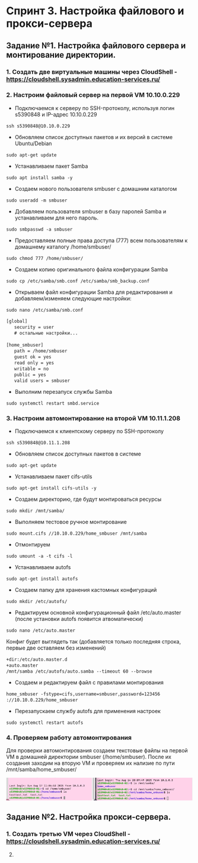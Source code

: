 #

# Спринт 3. Настройка файлового и прокси-сервера
## Задание №1. Настройка файлового сервера и монтирование директории. 
### 1. Создать две виртуальные машины через CloudShell - https://cloudshell.sysadmin.education-services.ru/
### 2. Настроим файловый сервер на первой VM 10.10.0.229

- Подключаемся к серверу по SSH-протоколу, используя логин s5390848 и IP-адрес 10.10.0.229
```commandline
ssh s5390848@10.10.0.229
```

-  Обновляем список доступных пакетов и их версий в системе Ubuntu/Debian
```commandline
sudo apt-get update
```

-  Устанавливаем пакет Samba 
```commandline
sudo apt install samba -y
```

- Создаем нового пользователя smbuser с домашним каталогом 
```commandline
sudo useradd -m smbuser
```

- Добавляем пользователя smbuser в базу паролей Samba и устанавливаем для него пароль.
```commandline
sudo smbpasswd -a smbuser
```

- Предоставляем полные права доступа (777) всем пользователям к домашнему каталогу /home/smbuser/
```commandline
sudo chmod 777 /home/smbuser/
```

- Создаем копию оригинального файла конфигурации Samba
```commandline
sudo cp /etc/samba/smb.conf /etc/samba/smb_backup.conf
``` 


-  Открываем файл конфигурации Samba для редактирования и добавляем/изменяем следующие настройки:
```commandline
sudo nano /etc/samba/smb.conf
```

```commandline
[global]
   security = user
   # остальные настройки...

[home_smbuser]
   path = /home/smbuser
   guest ok = yes
   read only = yes
   writable = no
   public = yes
   valid users = smbuser
```

- Выполним перезапуск службы Samba
```commandline
sudo systemctl restart smbd.service
```

### 3. Настроим автомонтирование на второй VM 10.11.1.208

-  Подключаемся к клиентскому серверу по SSH-протоколу
```commandline
ssh s5390848@10.11.1.208
```

- Обновляем список доступных пакетов в системе
```commandline
sudo apt-get update
```

-  Устанавливаем пакет cifs-utils
```commandline
sudo apt-get install cifs-utils -y
```

- Создаем директорию, где будут монтироваться ресурсы
```commandline
sudo mkdir /mnt/samba/
```

- Выполняем тестовое ручное монтирование 
```commandline
sudo mount.cifs //10.10.0.229/home_smbuser /mnt/samba
```

- Отмонтируем 
```commandline
sudo umount -a -t cifs -l
```

- Устанавливаем autofs
```commandline
sudo apt-get install autofs
```

- Создаем папку для хранения кастомных конфигураций
```commandline
sudo mkdir /etc/autofs/
```

- Редактируем основной конфигурационный файл /etc/auto.master (после установки autofs появится атвоматически)
```commandline
sudo nano /etc/auto.master
```

Конфиг будет выглядеть так (добавляется только последняя строка, первые две оставляем без изменений)
```commandline
+dir:/etc/auto.master.d
+auto.master
/mnt/samba /etc/autofs/auto.samba --timeout 60 --browse
```

- Создаем и редактируем файл с правилами монтирования
```commandline
home_smbuser -fstype=cifs,username=smbuser,password=123456 ://10.10.0.229/home_smbuser
```

- Перезапускаем службу autofs для применения настроек
```commandline
sudo systemctl restart autofs
```

### 4. Проверяем работу автомонтирования 

Для проверки автомонтирования создаем текстовые файлы на первой VM в домашней директории smbuser (/home/smbuser). После их создания заходим на вторую VM и проверяем их нализие по пути /mnt/samba/home_smbuser/

![Проверка автомонтирования](sprint_3/images/img.png)

## Задание №2. Настройка прокси-сервера.


### 1. Создать третью VM через CloudShell - https://cloudshell.sysadmin.education-services.ru/
2. 